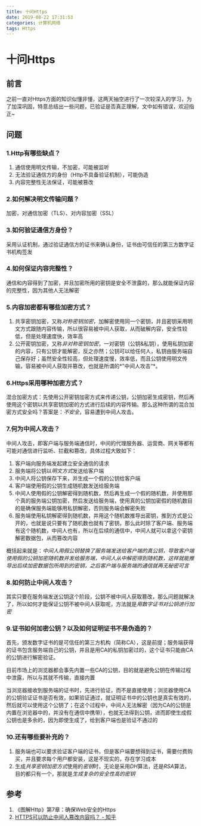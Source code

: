 ```yaml
---
title: 十问Https
date: 2019-08-22 17:31:53
categories: 计算机网络
tags: Https
---
```


# 十问Https
## 前言
之前一直对Https方面的知识似懂非懂，这两天抽空进行了一次较深入的学习，为了加深巩固，特意总结出一些问题，已验证是否真正理解，文中如有错误，欢迎指正~

## 问题
### 1.Http有哪些缺点？
1. 通信使用明文传输，不加密，可能被监听
2. 无法验证通信方的身份（Http不具备验证机制），可能伪造
3. 内容完整性无法保证，可能被篡改

### 2.如何解决明文传输问题？
加密，对通信加密（TLS）、对内容加密（SSL）

### 3.如何验证通信方身份？
采用认证机制，通过验证通信方的证书来确认身份，证书由可信任的第三方数字证书机构签发

### 4.如何保证内容完整性？
通信和内容得到了加密，并且加密所用的密钥是安全不泄露的，那么就能保证内容的完整性，因为其他人无法解密

### 5.内容加密都有哪些加密方式？
1. 共享密钥加密，又称*对称密钥加密*，加解密使用同一个密钥，并且密钥采用明文方式跟随内容传输，所以很容易被中间人获取，从而破解内容，安全性较低，但是处理速度快，效率高
2. 公开密钥加密，又称*非对称密钥加密*，一对密钥（公钥&私钥），使用私钥加密的内容，只有公钥才能解密，反之亦然；公钥可以给任何人，私钥由服务端自己保存好；虽然安全性较高，但处理速度慢，效率低，而且公钥使用明文传输，容易被中间人获取并篡改，也就是所谓的*”中间人攻击“*。

### 6.Https采用哪种加密方式？
混合加密方式：先使用公开密钥加密方式来传递公钥，公钥加密生成密钥，然后再使用这个密钥以共享密钥加密的方式进行后续的内容传输。那么这种所谓的混合加密方式安全吗？答案是：*不安全*，容易遭到中间人攻击。

### 7.何为中间人攻击？
中间人攻击，即客户端与服务端通信时，中间的代理服务器、运营商、网关等都有可能对通信进行监听、拦截和篡改，具体过程大致如下：
1. 客户端向服务端发起建立安全通信的请求
2. 服务端将公钥以*明文方式*发送给客户端
3. 中间人将公钥保存下来，并生成一个假的公钥给客户端
4. 客户端使用假的公钥生成随机数发送给服务端
5. 中间人使用假的公钥解密得到随机数，然后再生成一个假的随机数，并使用那个真的服务端公钥加密，然后发送给服务端，使用真的公钥加密假的随机数目的是确保服务端能够用私钥解密，否则服务端会解密失败
6. 服务端使用私钥解密得到随机数，并用这个随机数推导出密钥，推到方式是公开的，也就是说只要有了随机数也就有了密钥，那么此时除了客户端、服务端有这个随机数，中间人也有，所以在后续的通信中，中间人就可以拿这个密钥解密数据包，从而篡改内容

概括起来就是：*中间人用假公钥替换了服务端发送给客户端的真公钥，导致客户端使用假的公钥加密随机数并发给服务端，中间人从中解密得到随机数，这样就能推导出后续加密数据包所用到的密钥，之后客户端与服务端的通信就再无秘密可言*

### 8.如何防止中间人攻击？
其实只要在服务端发送公钥这个阶段，公钥不被中间人获取篡改，那么问题就解决了，所以如何才能保证公钥不被中间人获取呢，方法就是*用数字证书对公钥进行加密*

### 9.证书如何加密公钥？以及如何证明证书不是伪造的？
首先，颁发数字证书的是可信任的第三方机构（简称CA），这是前提；服务端获得的证书包含服务端自己的公钥，并且是用CA的私钥加密过的，这个证书只能由CA的公钥进行解密验证。

目前市场上的浏览器都会事先内置一些CA的公钥，目的就是避免公钥在传输过程中泄露，所以与其就不传输，直接内置

当浏览器接收到服务端的证书时，先进行验证，而不是直接使用；浏览器使用CA的公钥验证证书是否有效，如果验证通过，就证明证书中的公钥也是真实有效的，然后就可以使用这个公钥了；在这个过程中，中间人无法解密（因为CA的公钥是内置在浏览器中的，并没有在通信中携带），也就无法得到公钥，进而即使生成假公钥也是多余的，因为即使生成了，给到客户端也是验证不通过的

### 10.还有哪些要补充的？
1. 服务端也可以要求验证客户端的证书，但是客户端要想得到证书，需要付费购买，并且要求每个用户都安装，这是不现实的，存在学习成本
2. 生成*共享密钥加密方式*使用的*密钥*时，无论是采用*DH*算法，还是*RSA*算法，目的都只有一个，那就是*生成复杂的安全性高的密钥*

## 参考
1. 《图解Http》第7章：确保Web安全的Https
2.  [HTTPS可以防止中间人篡改内容吗？ - 知乎](https://www.zhihu.com/question/65464646)
